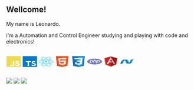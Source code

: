 ## Wellcome!

My name is Leonardo.

i'm a Automation and Control Engineer studying and playing with code and electronics!

<div style="display: inline_block"><br>
  <img align="center" alt="Js" height="30" width="40" src="https://raw.githubusercontent.com/devicons/devicon/master/icons/javascript/javascript-plain.svg">
  <img align="center" alt="Ts" height="30" width="40" src="https://raw.githubusercontent.com/devicons/devicon/master/icons/typescript/typescript-plain.svg">
  <img align="center" alt="React" height="30" width="40" src="https://raw.githubusercontent.com/devicons/devicon/master/icons/react/react-original.svg">
  <img align="center" alt="HTML" height="30" width="40" src="https://raw.githubusercontent.com/devicons/devicon/master/icons/html5/html5-original.svg">
  <img align="center" alt="CSS" height="30" width="40" src="https://raw.githubusercontent.com/devicons/devicon/master/icons/css3/css3-original.svg">
  <img align="center" alt="PHP" height="30" width="40" src="https://raw.githubusercontent.com/devicons/devicon/master/icons/php/php-plain.svg">
  <img align="center" alt="Angular" height="30" width="40" src=https://github.com/devicons/devicon/blob/master/icons/angularjs/angularjs-original.svg>
  <img align="center" alt="Aspnet" height="30" width="40" src=https://github.com/devicons/devicon/blob/master/icons/dot-net/dot-net-original.svg>
</div>
  
  ##
 
<div> 
  <a href = "mailto:leonardosr793@gmail.com"><img src="https://img.shields.io/badge/Gmail-FF0000?style=for-the-badge&logo=gmail&logoColor=white" target="_blank"></a>
  <a href="https://www.linkedin.com/in/leonardo-ramos-263a73261/" target="_blank"><img src="https://img.shields.io/badge/-LinkedIn-9146FF?style=for-the-badge&logo=linkedin&logoColor=white" target="_blank"></a> 
  <a href="https://www.linkedin.com/in/leonardo-ramos-263a73261/" target="_blank"><img src="https://img.shields.io/badge/-Twitter-%230077B5?style=for-the-badge&logo=twitter&logoColor=white" target="_blank"></a> 
</div>

